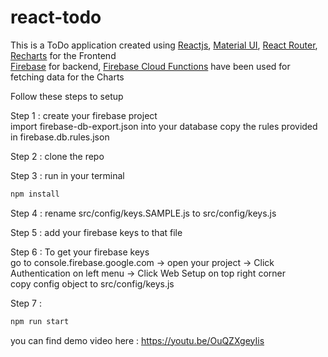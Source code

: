# react-todo

This is a ToDo application created using <a target="_blank" rel="noopener noreferrer" href="https://reactjs.org/">Reactjs</a>, <a target="_blank" rel="noopener noreferrer" href="https://material-ui.com/">Material UI</a>, <a target="_blank" rel="noopener noreferrer" href="https://reacttraining.com/react-router/">React Router</a>, <a target="_blank" rel="noopener noreferrer" href="http://recharts.org/en-US/">Recharts</a> for the Frontend<br />
              <a target="_blank" rel="noopener noreferrer" href="https://firebase.google.com/">Firebase</a> for backend, <a target="_blank" rel="noopener noreferrer" href="https://firebase.google.com/docs/functions/">Firebase Cloud Functions</a> have been used for fetching data for the Charts<br />

Follow these steps to setup 

Step 1 :	create your firebase project<br />
			import firebase-db-export.json into your database
            copy the rules provided in firebase.db.rules.json

Step 2 : clone the repo 

Step 3 : run in your terminal 
```sh 
npm install 
```

Step 4 : rename src/config/keys.SAMPLE.js to src/config/keys.js

Step 5 : add your firebase keys to that file

Step 6 : To get your firebase keys <br />
go to console.firebase.google.com -> open your project -> Click Authentication on left menu -> Click Web Setup on top right corner<br />
copy config object to src/config/keys.js

Step 7 : 
```sh
npm run start 
```

you can find demo video here : https://youtu.be/OuQZXgeyIis
